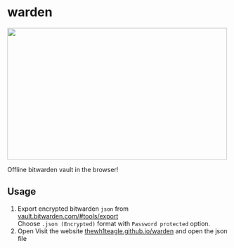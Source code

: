 # warden
<img src="https://github.com/thewh1teagle/warden/assets/61390950/101ee841-ab6f-4364-8afe-2528ffe2ad6c" width="500px" height="300px" />

Offline bitwarden vault in the browser!  


## Usage
1. Export encrypted bitwarden `json` from [vault.bitwarden.com/#tools/export](https://vault.bitwarden.com/#/tools/export)  
Choose `.json (Encrypted)` format with `Password protected` option.
2. Open Visit the website <a href="https://thewh1teagle.github.io/warden" target="_blank">thewh1teagle.github.io/warden</a> and open the json file


